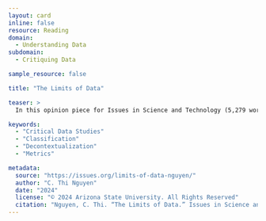 ```yaml
---
layout: card
inline: false
resource: Reading
domain:
  - Understanding Data
subdomain:
  - Critiquing Data

sample_resource: false

title: "The Limits of Data"

teaser: >
  In this opinion piece for Issues in Science and Technology (5,279 words), philosopher C. Thi Nguyen argues that data creation is a process of decontextualization. The lack of context is precisely what makes data portable and aggregable, by sacrificing nuance and domain-specific expertise, thus mandating a one-size-fits-all approach to policy. Nguyen also explains the politics of classification and metrics, and ultimately calls for a critical approach to data. This article provides an excellent introduction to critical data studies, although it does not use that term.

keywords:
  - "Critical Data Studies"
  - "Classification"
  - "Decontextualization"
  - "Metrics"

metadata:
  source: "https://issues.org/limits-of-data-nguyen/"
  author: "C. Thi Nguyen"
  date: "2024"
  license: "© 2024 Arizona State University. All Rights Reserved"
  citation: "Nguyen, C. Thi. “The Limits of Data.” Issues in Science and Technology 40, no. 2 (Winter 2024): 94–101. https://doi.org/10.58875/LUXD6515"
---
```

